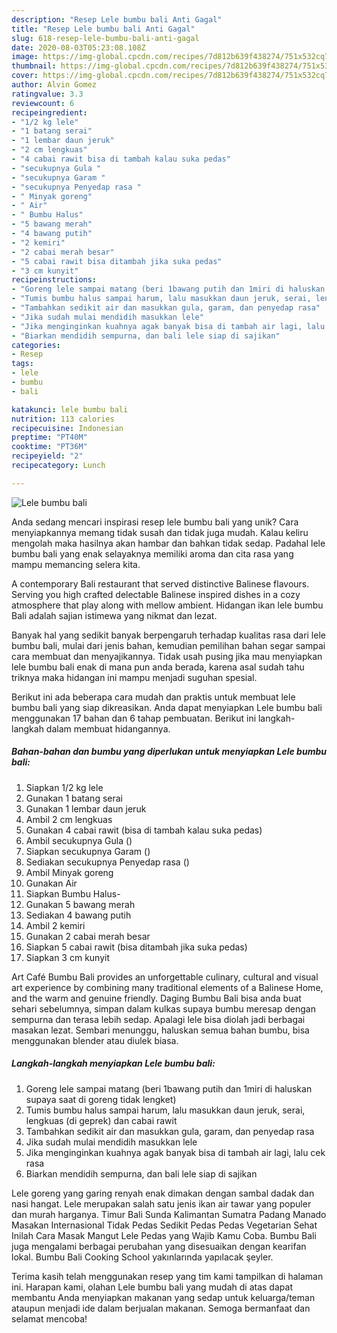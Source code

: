```yaml
---
description: "Resep Lele bumbu bali Anti Gagal"
title: "Resep Lele bumbu bali Anti Gagal"
slug: 618-resep-lele-bumbu-bali-anti-gagal
date: 2020-08-03T05:23:08.108Z
image: https://img-global.cpcdn.com/recipes/7d812b639f438274/751x532cq70/lele-bumbu-bali-foto-resep-utama.jpg
thumbnail: https://img-global.cpcdn.com/recipes/7d812b639f438274/751x532cq70/lele-bumbu-bali-foto-resep-utama.jpg
cover: https://img-global.cpcdn.com/recipes/7d812b639f438274/751x532cq70/lele-bumbu-bali-foto-resep-utama.jpg
author: Alvin Gomez
ratingvalue: 3.3
reviewcount: 6
recipeingredient:
- "1/2 kg lele"
- "1 batang serai"
- "1 lembar daun jeruk"
- "2 cm lengkuas"
- "4 cabai rawit bisa di tambah kalau suka pedas"
- "secukupnya Gula "
- "secukupnya Garam "
- "secukupnya Penyedap rasa "
- " Minyak goreng"
- " Air"
- " Bumbu Halus"
- "5 bawang merah"
- "4 bawang putih"
- "2 kemiri"
- "2 cabai merah besar"
- "5 cabai rawit bisa ditambah jika suka pedas"
- "3 cm kunyit"
recipeinstructions:
- "Goreng lele sampai matang (beri 1bawang putih dan 1miri di haluskan supaya saat di goreng tidak lengket)"
- "Tumis bumbu halus sampai harum, lalu masukkan daun jeruk, serai, lengkuas (di geprek) dan cabai rawit"
- "Tambahkan sedikit air dan masukkan gula, garam, dan penyedap rasa"
- "Jika sudah mulai mendidih masukkan lele"
- "Jika menginginkan kuahnya agak banyak bisa di tambah air lagi, lalu cek rasa"
- "Biarkan mendidih sempurna, dan bali lele siap di sajikan"
categories:
- Resep
tags:
- lele
- bumbu
- bali

katakunci: lele bumbu bali 
nutrition: 113 calories
recipecuisine: Indonesian
preptime: "PT40M"
cooktime: "PT36M"
recipeyield: "2"
recipecategory: Lunch

---
```



![Lele bumbu bali](https://img-global.cpcdn.com/recipes/7d812b639f438274/751x532cq70/lele-bumbu-bali-foto-resep-utama.jpg)

Anda sedang mencari inspirasi resep lele bumbu bali yang unik? Cara menyiapkannya memang tidak susah dan tidak juga mudah. Kalau keliru mengolah maka hasilnya akan hambar dan bahkan tidak sedap. Padahal lele bumbu bali yang enak selayaknya memiliki aroma dan cita rasa yang mampu memancing selera kita.

A contemporary Bali restaurant that served distinctive Balinese flavours. Serving you high crafted delectable Balinese inspired dishes in a cozy atmosphere that play along with mellow ambient. Hidangan ikan lele bumbu Bali adalah sajian istimewa yang nikmat dan lezat.

Banyak hal yang sedikit banyak berpengaruh terhadap kualitas rasa dari lele bumbu bali, mulai dari jenis bahan, kemudian pemilihan bahan segar sampai cara membuat dan menyajikannya. Tidak usah pusing jika mau menyiapkan lele bumbu bali enak di mana pun anda berada, karena asal sudah tahu triknya maka hidangan ini mampu menjadi suguhan spesial.


Berikut ini ada beberapa cara mudah dan praktis untuk membuat lele bumbu bali yang siap dikreasikan. Anda dapat menyiapkan Lele bumbu bali menggunakan 17 bahan dan 6 tahap pembuatan. Berikut ini langkah-langkah dalam membuat hidangannya.

<!--inarticleads1-->

##### Bahan-bahan dan bumbu yang diperlukan untuk menyiapkan Lele bumbu bali:

1. Siapkan 1/2 kg lele
1. Gunakan 1 batang serai
1. Gunakan 1 lembar daun jeruk
1. Ambil 2 cm lengkuas
1. Gunakan 4 cabai rawit (bisa di tambah kalau suka pedas)
1. Ambil secukupnya Gula ()
1. Siapkan secukupnya Garam ()
1. Sediakan secukupnya Penyedap rasa ()
1. Ambil  Minyak goreng
1. Gunakan  Air
1. Siapkan  Bumbu Halus-
1. Gunakan 5 bawang merah
1. Sediakan 4 bawang putih
1. Ambil 2 kemiri
1. Gunakan 2 cabai merah besar
1. Siapkan 5 cabai rawit (bisa ditambah jika suka pedas)
1. Siapkan 3 cm kunyit


Art Café Bumbu Bali provides an unforgettable culinary, cultural and visual art experience by combining many traditional elements of a Balinese Home, and the warm and genuine friendly. Daging Bumbu Bali bisa anda buat sehari sebelumnya, simpan dalam kulkas supaya bumbu meresap dengan sempurna dan terasa lebih sedap. Apalagi lele bisa diolah jadi berbagai masakan lezat. Sembari menunggu, haluskan semua bahan bumbu, bisa menggunakan blender atau diulek biasa. 

<!--inarticleads2-->

##### Langkah-langkah menyiapkan Lele bumbu bali:

1. Goreng lele sampai matang (beri 1bawang putih dan 1miri di haluskan supaya saat di goreng tidak lengket)
1. Tumis bumbu halus sampai harum, lalu masukkan daun jeruk, serai, lengkuas (di geprek) dan cabai rawit
1. Tambahkan sedikit air dan masukkan gula, garam, dan penyedap rasa
1. Jika sudah mulai mendidih masukkan lele
1. Jika menginginkan kuahnya agak banyak bisa di tambah air lagi, lalu cek rasa
1. Biarkan mendidih sempurna, dan bali lele siap di sajikan


Lele goreng yang garing renyah enak dimakan dengan sambal dadak dan nasi hangat. Lele merupakan salah satu jenis ikan air tawar yang populer dan murah harganya. Timur Bali Sunda Kalimantan Sumatra Padang Manado Masakan Internasional Tidak Pedas Sedikit Pedas Pedas Vegetarian Sehat Inilah Cara Masak Mangut Lele Pedas yang Wajib Kamu Coba. Bumbu Bali juga mengalami berbagai perubahan yang disesuaikan dengan kearifan lokal. Bumbu Bali Cooking School yakınlarında yapılacak şeyler. 

Terima kasih telah menggunakan resep yang tim kami tampilkan di halaman ini. Harapan kami, olahan Lele bumbu bali yang mudah di atas dapat membantu Anda menyiapkan makanan yang sedap untuk keluarga/teman ataupun menjadi ide dalam berjualan makanan. Semoga bermanfaat dan selamat mencoba!
